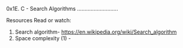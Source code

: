 0x1E. C - Search Algorithms
...........................

Resources
Read or watch:

1. Search algorithm- https://en.wikipedia.org/wiki/Search_algorithm
2. Space complexity (1) - 
